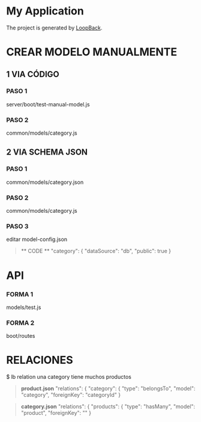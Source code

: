 # My Application

The project is generated by [LoopBack](http://loopback.io).

# CREAR MODELO MANUALMENTE

1 VIA CÓDIGO
-------------

### PASO 1
server/boot/test-manual-model.js

### PASO 2
common/models/category.js

2 VIA SCHEMA JSON
------------------

### PASO 1
common/models/category.json

### PASO 2
common/models/category.js

### PASO 3
editar model-config.json

> ** CODE ** 
"category": {
      "dataSource": "db",
      "public": true
    }

# API

### FORMA 1
 models/test.js
### FORMA 2
 boot/routes

 # RELACIONES

 $ lb relation
 una category tiene muchos productos
 > **product.json**
"relations": {
    "category": {
      "type": "belongsTo",
      "model": "category",
      "foreignKey": "categoryId"
    }

 > **category.json**
 "relations": {
    "products": {
      "type": "hasMany",
      "model": "product",
      "foreignKey": ""
    }   
